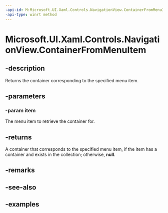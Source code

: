 ```yaml
---
-api-id: M:Microsoft.UI.Xaml.Controls.NavigationView.ContainerFromMenuItem(System.Object)
-api-type: winrt method
---
```

<!-- Method syntax.
public DependencyObject NavigationView.ContainerFromMenuItem(Object item)
-->

# Microsoft.UI.Xaml.Controls.NavigationView.ContainerFromMenuItem


## -description

Returns the container corresponding to the specified menu item.


## -parameters


### -param item

The menu item to retrieve the container for.


## -returns

A container that corresponds to the specified menu item, if the item has a container and exists in the collection; otherwise, **null**.


## -remarks


## -see-also


## -examples



